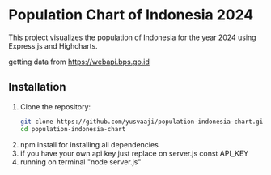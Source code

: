 # Population Chart of Indonesia 2024

This project visualizes the population of Indonesia for the year 2024 using Express.js and Highcharts.

getting data from https://webapi.bps.go.id

## Installation

1. Clone the repository:
   ```bash
   git clone https://github.com/yusvaaji/population-indonesia-chart.git
   cd population-indonesia-chart
2. npm install
   for installing all dependencies
3. if you have your own api key just replace on server.js
   const API_KEY
4. running on terminal "node server.js"
